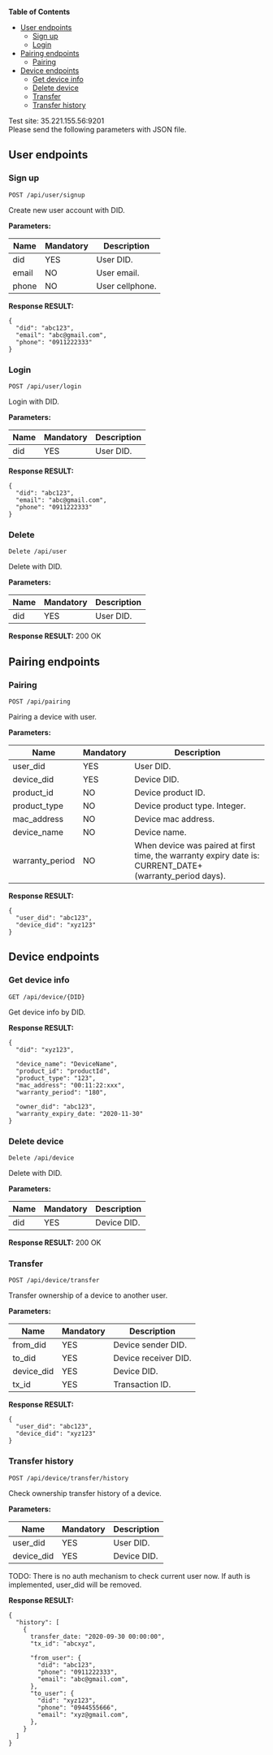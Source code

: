 **Table of Contents**

- [User endpoints](#user-endpoints)
  - [Sign up](#sign-up)
  - [Login](#login)
- [Pairing endpoints](#pairing-endpoints)
  - [Pairing](#pairing)
- [Device endpoints](#device-endpoints)
  - [Get device info](#get-device-info)
  - [Delete device](#delete-device)
  - [Transfer](#transfer)
  - [Transfer history](#transfer-history)


  
 
 
 Test site: 35.221.155.56:9201 <br/>
 Please send the following parameters with JSON file. <br/>
 
 
## User endpoints
### Sign up
```
POST /api/user/signup
```
Create new user account with DID.

**Parameters:**

Name | Mandatory | Description
------------ | ------------ | ------------
did | YES | User DID.
email | NO | User email.
phone | NO | User cellphone.

**Response RESULT:**
```
{
  "did": "abc123",
  "email": "abc@gmail.com",
  "phone": "0911222333"
}
```


### Login
```
POST /api/user/login
```
Login with DID.

**Parameters:**

Name | Mandatory | Description
------------ | ------------ | ------------
did | YES | User DID.

**Response RESULT:**
```
{
  "did": "abc123",
  "email": "abc@gmail.com",
  "phone": "0911222333"
}
```

### Delete
```
Delete /api/user
```
Delete with DID.

**Parameters:**

Name | Mandatory | Description
------------ | ------------ | ------------
did | YES | User DID.

**Response RESULT:**
200 OK


## Pairing endpoints
### Pairing
```
POST /api/pairing
```
Pairing a device with user.

**Parameters:**

Name | Mandatory | Description
------------ | ------------ | ------------
user_did | YES | User DID.
device_did | YES | Device DID.
product_id | NO | Device product ID.
product_type | NO | Device product type. Integer.
mac_address | NO | Device mac address.
device_name | NO | Device name.
warranty_period | NO | When device was paired at first time, the warranty expiry date is: CURRENT_DATE+(warranty_period days).

**Response RESULT:**
```
{
  "user_did": "abc123",
  "device_did": "xyz123"
}
```

## Device endpoints
### Get device info
```
GET /api/device/{DID}
```
Get device info by DID.

**Response RESULT:**
```
{
  "did": "xyz123", 
  
  "device_name": "DeviceName",
  "product_id": "productId", 
  "product_type": "123", 
  "mac_address": "00:11:22:xxx",
  "warranty_period": "180",
  
  "owner_did": "abc123",
  "warranty_expiry_date: "2020-11-30"
}

```


### Delete device
```
Delete /api/device
```
Delete with DID.

**Parameters:**

Name | Mandatory | Description
------------ | ------------ | ------------
did | YES | Device DID.

**Response RESULT:**
200 OK


### Transfer
```
POST /api/device/transfer
```
Transfer ownership of a device to another user.

**Parameters:**

Name | Mandatory | Description
------------ | ------------ | ------------
from_did | YES | Device sender DID.
to_did | YES | Device receiver DID.
device_did | YES | Device DID.
tx_id | YES | Transaction ID.

**Response RESULT:**
```
{
  "user_did": "abc123",
  "device_did": "xyz123"
}
```

### Transfer history
```
POST /api/device/transfer/history
```
Check ownership transfer history of a device.

**Parameters:**

Name | Mandatory | Description
------------ | ------------ | ------------
user_did | YES | User DID.
device_did | YES | Device DID.

TODO: There is no auth mechanism to check current user now. 
If auth is implemented, user_did will be removed.

**Response RESULT:**
```
{
  "history": [
    {
      transfer_date: "2020-09-30 00:00:00",
      "tx_id": "abcxyz",
      
      "from_user": {
        "did": "abc123",
        "phone": "0911222333",
        "email": "abc@gmail.com",
      },
      "to_user": {
        "did": "xyz123",
        "phone": "0944555666",
        "email": "xyz@gmail.com",
      },
    }
  ]
}
```

